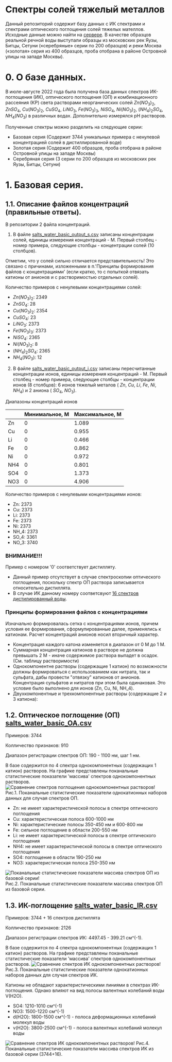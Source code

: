 # Спектры солей тяжелый металлов

Данный репозиторий содержит базу данных с ИК спектрами и спектрами оптического поглощения солей тяжелых мателлов. Исходные данные можно найти на [сервере](http://213.131.1.132:25621/owncloud/index.php/apps/files/?dir=/HM_Salts_water_2022&fileid=281971). 
В качестве образцов реальной речной воды выступали образцы из московских рек Яузы, Битцы, Сетуни («серебряные» серии по 200 образцов) и реки Москва («золотая» серия из 400 образцов, проба отобрана в районе Островной улицы на западе Москвы). 

# 0. О базе данных.
В июле-августе 2022 года была получена база данных спектров ИК-поглощения (ИК), оптического поглощения (ОП) и комбинационного рассеяния (КР) света растворами неорганических солей $Zn(NO_3)_2$, $ZnSO_4$, $Cu(NO_3)_2$, $СuSO_4$, $LiNO_3$, $Fe(NO_3)_3$, $NiSO_4$, $Ni(NO_3)_2$, $(NH_4)_2SO_4$, $NH_4(NO_3)$ в различных водах. Дополнительно измерялся pH растворов.

Полученные спектры можно разделить на следующие серии:
- Базовая серия (Содержит 3744 уникальных примера с ненулевой концентрацией солей в дистиллированной воде)
- Золотая серия (Содержит 400 образцов, проба отобрана в районе Островной улицы на западе Москвы)
- Серебряная серия (3 серии по 200 образцов из московских рек Яузы, Битцы, Сетуни)

# 1. Базовая серия.

## 1.1. Описание файлов концентраций (правильные ответы). 
В репозитории 2 файла концентраций. 
 1. В файле [salts_water_basic_output_s.csv](./data/raw/salts_water_basic_output_s.csv) записаны концентрации солей, единицы измерения концентраций - М.
 Первый столбец - номер примера, следующие столбцы - концентрации солей (10 столбцов).
 
 Отметим, что у солей сильно отличается представительность! Это связано с причинами, изложенными в п.'Принципы формирования файлов с концентрациями' (если кратко, то с попыткой отвязать катионы от анионов и с растворимостью отдельных солей).
 
 Количество примеров с ненулевыми концентрациями солей:
 - $Zn(NO_3)_2$: 2349
 - $ZnSO_4$: 28
 - $Cu(NO_3)_2$: 2354
 - $СuSO_4$: 23
 - $LiNO_3$: 2373
 - $Fe(NO_3)_3$: 2373
 - $NiSO_4$: 2365
 - $Ni(NO_3)_2$: 8
 - $(NH_4)_2SO_4$: 2365
 - $NH_4(NO_3)$: 12
 
 2. В файле [salts_water_basic_output_i.csv](./data/raw/salts_water_basic_output_i.csv) записаны пересчитанные концентрации ионов, единицы измерения концентраций - М. Первый столбец - номер примера, следующие столбцы - концентрации ионов (8 столбцов): 6 ионов тяжелый металов ( $Zn$, $Cu$, $Li$, $Fe$, $Ni$, $NH_4$) и 2 аниона ( $SO_4$, $NO_3$).

Диапазоны концентраций ионов

|  | Минимальное, М | Максимальное, М |
| --- | --- | --- |
| Zn | 0 | 1.089 |
| Cu | 0 | 0.955 |
| Li | 0 | 0.466 |
| Fe | 0 | 0.862 |
| Ni | 0 | 0.972 |
| NH4 | 0 | 0.801 |
| SO4 | 0 | 1.373 |
| NO3 | 0 | 4.906 |
 
  Количество примеров с ненулевыми концентрациями ионов:
 - Zn: 2373
 - Cu: 2373
 - Li: 2373
 - Fe: 2373
 - Ni: 2373
 - NH_4: 2373
 - SO_4: 3361
 - NO_3: 3740

### ВНИМАНИЕ!!! 
Пример с номером '0' соответствует дистилляту.

- Данный пример отсутствует в случае спектроскопии оптического поглощения, поскольку спектр ОП раствора записывается относительно дистиллята.
- В случае ИК данному номеру соответсвуют [16 спектров дистилированный воды](./data/raw/salts_water_basic_IR_baseline.csv).

### Принципы формирования файлов с концентрациями

Изначально формировалась сетка с концентрациями ионов, причем условия ее формирования, сформулированные далее, применялись к катионам. Расчет концентраций анионов носил вторичный характер.

- Концентрация каждого катона изменяется в диапазон от 0 М до 1 М.
- Суммарная концентрация катионов в растворе не должна превышать 2 М - иначе содержимое раствора выпадет в осадок. (См. таблицу растворимости)
- Однокомпонентне растворы (содержащие 1 катион) по возможности должны формироваться с использованием как нитрата, так и сульфата, дабы провести "отвязку" катионов от анионов. Концентрация сульфатов и нитратов при этом была одинаковая. Это условие было выполнено для ионов (Zn, Cu, Ni, NH_4).
- Двухкомпонентные и трехкомпонентные растворы (содержащие 2 и 3 катиона): 

## 1.2. Оптическое поглощение (ОП) [salts_water_basic_OA.csv](./data/raw/salts_water_basic_OA.csv)
Примеров: 3744

Колличество признаков: 910

Диапазон регистрации спектров ОП: 190 - 1100 нм, шаг 1 нм.

В базе содержится по 4 спектра однокомпонентных (содержащих 1 катион) растворов. На графике представлены поканальные статистические показатели 'массива' спектров однокомпонентных растворов. 
![Сравнение спектров поглощения однокомпонентных растворов!](./images/OA_1_comp.jpg "Сравнение спектров поглощения однокомпонентных растворов")
Рис.1. Поканальные статистические показатели однокатионных наборов данных для случая спектров ОП.

- Zn: не имеет характеристической полосы в спектре оптического поглощения
- Cu: характеристическая полоса 600-1000 нм
- Ni: характеристические полосы 350-450 нм и 600-800 нм
- Fe: сильное поглощение в области 200-550 нм
- Li: не имеет характеристической полосы в спектре оптического поглощения
- NH4: не имеет характеристической полосы в спектре оптического поглощения
- SO4: поглощение в области 190-250 нм
- NO3: характеристическая полоса 250-350 нм

![Поканальные статистические показатели массива спектров ОП из базовой серии!](./images/OA_1_comp_full_set.jpg "Поканальные статистические показатели массива спектров ОП из базовой серии")
Рис.2. Поканальные статистические показатели массива спектров ОП из базовой серии.

## 1.3. ИК-поглощение  [salts_water_basic_IR.csv](./data/raw/salts_water_basic_IR.csv)

Примеров: 3744 + 16 спектров дистиллята

Колличество признаков: 2126

Диапазон регистрации спектров ИК: 4497.45 - 399.21 см^(-1).

В базе содержится по 4 спектра однокомпонентных (содержащих 1 катион) растворов. На графике представлены поканальные статистические показатели 'массива' спектров однокомпонентных растворов.
![Сравнение спектров ИК однокомпонентных растворов!](./images/IR_1_comp.jpg "Сравнение спектров ИК однокомпонентных растворов")
Рис.3. Поканальные статистические показатели однокатионных наборов данных для случая спектров ИК.

Катионы не обладают характеристическими линиями в спектрах ИК-поглощения. Однако влияют на вид полосы валентных колебаний воды V(H2O).

- SO4: 1210-1010 см^(-1)
- NO3: 1500-1220 см^(-1)
- d(H2O): 1800-1500 см^(-1) - полоса деформационных колебаний молекул воды
- v(H2O): 3800-2500 см^(-1) - полоса валентных колебаний молекул воды


![Сравнение спектров ИК однокомпонентных растворов!](./images/IR_1_comp_full_set.jpg "Сравнение спектров ИК однокомпонентных растворов")
Рис.4. Поканальные статистические показатели массива спектров ИК из базовой серии (3744+16).
